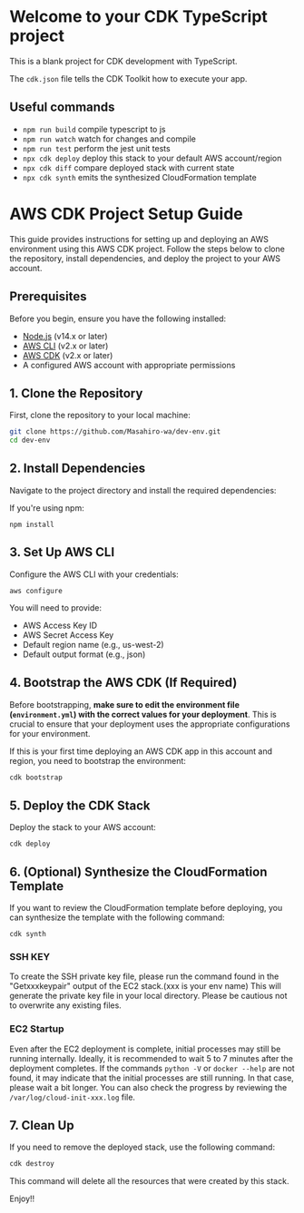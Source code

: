 # Welcome to your CDK TypeScript project

This is a blank project for CDK development with TypeScript.

The `cdk.json` file tells the CDK Toolkit how to execute your app.

## Useful commands

* `npm run build`   compile typescript to js
* `npm run watch`   watch for changes and compile
* `npm run test`    perform the jest unit tests
* `npx cdk deploy`  deploy this stack to your default AWS account/region
* `npx cdk diff`    compare deployed stack with current state
* `npx cdk synth`   emits the synthesized CloudFormation template

# AWS CDK Project Setup Guide

This guide provides instructions for setting up and deploying an AWS environment using this AWS CDK project. Follow the steps below to clone the repository, install dependencies, and deploy the project to your AWS account.

## Prerequisites

Before you begin, ensure you have the following installed:

- [Node.js](https://nodejs.org/) (v14.x or later)
- [AWS CLI](https://aws.amazon.com/cli/) (v2.x or later)
- [AWS CDK](https://docs.aws.amazon.com/cdk/latest/guide/cli.html) (v2.x or later)
- A configured AWS account with appropriate permissions

## 1. Clone the Repository

First, clone the repository to your local machine:

```bash
git clone https://github.com/Masahiro-wa/dev-env.git
cd dev-env
```

## 2. Install Dependencies
Navigate to the project directory and install the required dependencies:

If you're using npm:
```
npm install
```

## 3. Set Up AWS CLI
Configure the AWS CLI with your credentials:

```
aws configure
```
You will need to provide:

- AWS Access Key ID
- AWS Secret Access Key
- Default region name (e.g., us-west-2)
- Default output format (e.g., json)

## 4. Bootstrap the AWS CDK (If Required)
Before bootstrapping, **make sure to edit the environment file (`environment.yml`) with the correct values for your deployment**. 
This is crucial to ensure that your deployment uses the appropriate configurations for your environment.

If this is your first time deploying an AWS CDK app in this account and region, you need to bootstrap the environment:

```bash
cdk bootstrap
```

## 5. Deploy the CDK Stack
Deploy the stack to your AWS account:
```
cdk deploy
```


## 6. (Optional) Synthesize the CloudFormation Template
If you want to review the CloudFormation template before deploying, you can synthesize the template with the following command:

```
cdk synth
```
### SSH KEY
To create the SSH private key file, please run the command found in the "Getxxxkeypair" output of the EC2 stack.(xxx is your env name) This will generate the private key file in your local directory. Please be cautious not to overwrite any existing files.

### EC2 Startup 
Even after the EC2 deployment is complete, initial processes may still be running internally. Ideally, it is recommended to wait 5 to 7 minutes after the deployment completes. If the commands `python -V` or `docker --help` are not found, it may indicate that the initial processes are still running. In that case, please wait a bit longer. You can also check the progress by reviewing the `/var/log/cloud-init-xxx.log` file.

## 7. Clean Up
If you need to remove the deployed stack, use the following command:

```bash
cdk destroy
```
This command will delete all the resources that were created by this stack.

Enjoy!!
